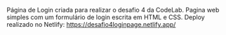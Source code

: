 Página de Login criada para realizar o desafio 4 da CodeLab.
Pagina web simples com um formulário de login escrita em HTML e CSS.
Deploy realizado no Netlify: https://desafio4loginpage.netlify.app/
